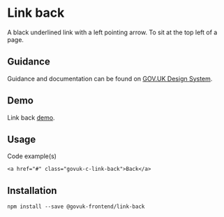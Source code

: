 # Link back

A black underlined link with a left pointing arrow. To sit at the top left of a page.

## Guidance

Guidance and documentation can be found on [GOV.UK Design System](linkgoeshere).

## Demo

Link back [demo](link-back.html).

## Usage

Code example(s)

```
<a href="#" class="govuk-c-link-back">Back</a>

```


## Installation

```
npm install --save @govuk-frontend/link-back
```

